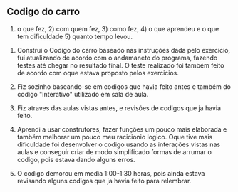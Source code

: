 ## Codigo do carro

1) o que fez, 2) com quem fez, 3) como fez, 4) o que aprendeu e o que tem dificuldade 5) quanto tempo levou.

1. Construi o Codigo do carro baseado nas instruções dada pelo exercicio, fui atualizando de acordo com o andamaneto do programa, fazendo testes até chegar no resultado final. O teste realizado foi também feito de acordo com oque estava proposto pelos exercicios.

2. Fiz sozinho baseando-se em codigos que havia feito antes e também do codigo "Interativo" utilizado em sala de aula.

3) Fiz atraves das aulas vistas antes, e revisões de codigos que ja havia feito.

4) Aprendi a usar construtores, fazer funções um pouco mais elaborada e também melhorar um pouco meu racicionio logico. Oque tive mais dificuldade foi desenvolver o codigo usando as interações vistas nas aulas e conseguir criar de modo simplificado formas de arrumar o codigo, pois estava dando alguns erros.

5) O codigo demorou em media 1:00-1:30 horas, pois ainda estava revisando alguns codigos que ja havia feito para relembrar.
